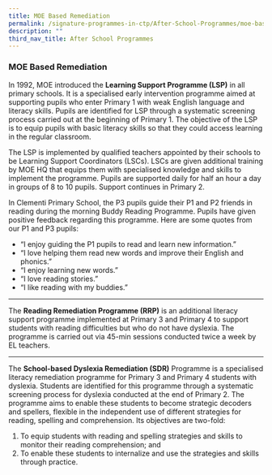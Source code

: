 ```yaml
---
title: MOE Based Remediation
permalink: /signature-programmes-in-ctp/After-School-Programmes/moe-based-remediation/
description: ""
third_nav_title: After School Programmes
---
```

### MOE Based Remediation

In 1992, MOE introduced the **Learning Support Programme (LSP)** in all primary schools. It is a specialised early intervention programme aimed at supporting pupils who enter Primary 1 with weak English language and literacy skills. Pupils are identified for LSP through a systematic screening process carried out at the beginning of Primary 1. The objective of the LSP is to equip pupils with basic literacy skills so that they could access learning in the regular classroom.

The LSP is implemented by qualified teachers appointed by their schools to be Learning Support Coordinators (LSCs). LSCs are given additional training by MOE HQ that equips them with specialised knowledge and skills to implement the programme. Pupils are supported daily for half an hour a day in groups of 8 to 10 pupils. Support continues in Primary 2.

In Clementi Primary School, the P3 pupils guide their P1 and P2 friends in reading during the morning Buddy Reading Programme. Pupils have given positive feedback regarding this programme. Here are some quotes from our P1 and P3 pupils:

* “I enjoy guiding the P1 pupils to read and learn new information.”
* “I love helping them read new words and improve their English and phonics.”
* “I enjoy learning new words.”
* “I love reading stories.”
* “I like reading with my buddies.”

---------------------------------------------------------------------------
The **Reading Remediation Programme (RRP)** is an additional literacy support programme implemented at Primary 3 and Primary 4 to support students with reading difficulties but who do not have dyslexia. The programme is carried out via 45-min sessions conducted twice a week by EL teachers.

---------------------------------------------------------------------------
The **School-based Dyslexia Remediation (SDR)** Programme is a specialised literacy remediation programme for Primary 3 and Primary 4 students with dyslexia. Students are identified for this programme through a systematic screening process for dyslexia conducted at the end of Primary 2. The programme aims to enable these students to become strategic decoders and spellers, flexible in the independent use of different strategies for reading, spelling and comprehension. Its objectives are two-fold: <br>
1) To equip students with reading and spelling strategies and skills to monitor their reading comprehension; and
2) To enable these students to internalize and use the strategies and skills through practice.